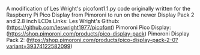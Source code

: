 A modification of Les Wright's picofont1.1.py code originally written for the Raspberry Pi Pico Display from Pimoroni to run on the newer Display Pack 2 and 2.8 inch LCDs
Links: 
Les Wright's Github: (https://github.com/leswright1977/picofont)
Pimoroni Pico Display: (https://shop.pimoroni.com/products/pico-display-pack)
Pimoroni Display Pack 2: (https://shop.pimoroni.com/products/pico-display-pack-2-0?variant=39374122582099)

